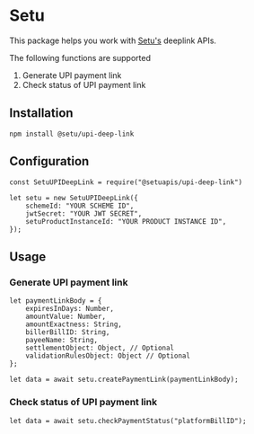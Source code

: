 # Setu

This package helps you work with [Setu's](https://setu.co) deeplink APIs.

The following functions are supported

1. Generate UPI payment link
2. Check status of UPI payment link

## Installation

```
npm install @setu/upi-deep-link
```

## Configuration

```
const SetuUPIDeepLink = require("@setuapis/upi-deep-link")

let setu = new SetuUPIDeepLink({
    schemeId: "YOUR SCHEME ID",
    jwtSecret: "YOUR JWT SECRET",
    setuProductInstanceId: "YOUR PRODUCT INSTANCE ID",
});
```

## Usage

### Generate UPI payment link

```
let paymentLinkBody = {
    expiresInDays: Number,
    amountValue: Number,
    amountExactness: String,
    billerBillID: String,
    payeeName: String,
    settlementObject: Object, // Optional
    validationRulesObject: Object // Optional
};

let data = await setu.createPaymentLink(paymentLinkBody);
```

### Check status of UPI payment link

```
let data = await setu.checkPaymentStatus("platformBillID");
```
